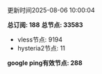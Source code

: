 更新时间2025-08-06 10:00:04

**总订阅: 188**
**总节点: 33583**
- vless节点: 9194
- hysteria2节点: 11

**google ping有效节点: 288**
